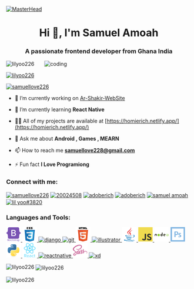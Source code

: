 [![MasterHead](https://raw.githubusercontent.com/lilyoo226/my-banner/main/samuel%20banner.jpg)](https://rishavchanda.io) 
<h1 align="center">Hi 👋, I'm Samuel Amoah</h1>
<h3 align="center">A passionate frontend developer from Ghana India</h3>
<img align="right" width="400" src="https://cdn.dribbble.com/users/1059583/screenshots/4171367/media/34e69eb61a7bd8dea1c957a8b82605a7.gif" alt="coding">

<p align="left"> <img src="https://komarev.com/ghpvc/?username=lilyoo226&label=Profile%20views&color=0e75b6&style=flat" alt="lilyoo226" /> </p>

<p align="left"> <a href="https://github.com/ryo-ma/github-profile-trophy"><img src="https://github-profile-trophy.vercel.app/?username=lilyoo226" alt="lilyoo226" /></a> </p>

<p align="left"> <a href="https://twitter.com/samuellove226" target="blank"><img src="https://img.shields.io/twitter/follow/samuellove226?logo=twitter&style=for-the-badge" alt="samuellove226" /></a> </p>

- 🔭 I’m currently working on [Ar-Shakir-WebSite](https://github.com/lilyoo226/Ar-Shakir-WebSite)

- 🌱 I’m currently learning **React Native**

- 👨‍💻 All of my projects are available at [https://homierich.netlify.app/](https://homierich.netlify.app/)

- 💬 Ask me about **Android , Games , MEARN**

- 📫 How to reach me **samuellove228@gmail.com**

- ⚡ Fun fact **I Love Programiong**

<h3 align="left">Connect with me:</h3>
<p align="left">
<a href="https://twitter.com/samuellove226" target="blank"><img align="center" src="https://raw.githubusercontent.com/rahuldkjain/github-profile-readme-generator/master/src/images/icons/Social/twitter.svg" alt="samuellove226" height="30" width="40" /></a>
<a href="https://stackoverflow.com/users/20024508" target="blank"><img align="center" src="https://raw.githubusercontent.com/rahuldkjain/github-profile-readme-generator/master/src/images/icons/Social/stack-overflow.svg" alt="20024508" height="30" width="40" /></a>
<a href="https://fb.com/adoberich" target="blank"><img align="center" src="https://raw.githubusercontent.com/rahuldkjain/github-profile-readme-generator/master/src/images/icons/Social/facebook.svg" alt="adoberich" height="30" width="40" /></a>
<a href="https://instagram.com/adoberich" target="blank"><img align="center" src="https://raw.githubusercontent.com/rahuldkjain/github-profile-readme-generator/master/src/images/icons/Social/instagram.svg" alt="adoberich" height="30" width="40" /></a>
<a href="https://www.youtube.com/c/samuel amoah" target="blank"><img align="center" src="https://raw.githubusercontent.com/rahuldkjain/github-profile-readme-generator/master/src/images/icons/Social/youtube.svg" alt="samuel amoah" height="30" width="40" /></a>
<a href="https://discord.gg/lil yoo#3820" target="blank"><img align="center" src="https://raw.githubusercontent.com/rahuldkjain/github-profile-readme-generator/master/src/images/icons/Social/discord.svg" alt="lil yoo#3820" height="30" width="40" /></a>
</p>

<h3 align="left">Languages and Tools:</h3>
<p align="left"> <a href="https://getbootstrap.com" target="_blank" rel="noreferrer"> <img src="https://raw.githubusercontent.com/devicons/devicon/master/icons/bootstrap/bootstrap-plain-wordmark.svg" alt="bootstrap" width="40" height="40"/> </a> <a href="https://www.w3schools.com/css/" target="_blank" rel="noreferrer"> <img src="https://raw.githubusercontent.com/devicons/devicon/master/icons/css3/css3-original-wordmark.svg" alt="css3" width="40" height="40"/> </a> <a href="https://www.djangoproject.com/" target="_blank" rel="noreferrer"> <img src="https://cdn.worldvectorlogo.com/logos/django.svg" alt="django" width="40" height="40"/> </a> <a href="https://git-scm.com/" target="_blank" rel="noreferrer"> <img src="https://www.vectorlogo.zone/logos/git-scm/git-scm-icon.svg" alt="git" width="40" height="40"/> </a> <a href="https://www.w3.org/html/" target="_blank" rel="noreferrer"> <img src="https://raw.githubusercontent.com/devicons/devicon/master/icons/html5/html5-original-wordmark.svg" alt="html5" width="40" height="40"/> </a> <a href="https://www.adobe.com/in/products/illustrator.html" target="_blank" rel="noreferrer"> <img src="https://www.vectorlogo.zone/logos/adobe_illustrator/adobe_illustrator-icon.svg" alt="illustrator" width="40" height="40"/> </a> <a href="https://www.java.com" target="_blank" rel="noreferrer"> <img src="https://raw.githubusercontent.com/devicons/devicon/master/icons/java/java-original.svg" alt="java" width="40" height="40"/> </a> <a href="https://developer.mozilla.org/en-US/docs/Web/JavaScript" target="_blank" rel="noreferrer"> <img src="https://raw.githubusercontent.com/devicons/devicon/master/icons/javascript/javascript-original.svg" alt="javascript" width="40" height="40"/> </a> <a href="https://nodejs.org" target="_blank" rel="noreferrer"> <img src="https://raw.githubusercontent.com/devicons/devicon/master/icons/nodejs/nodejs-original-wordmark.svg" alt="nodejs" width="40" height="40"/> </a> <a href="https://www.photoshop.com/en" target="_blank" rel="noreferrer"> <img src="https://raw.githubusercontent.com/devicons/devicon/master/icons/photoshop/photoshop-line.svg" alt="photoshop" width="40" height="40"/> </a> <a href="https://www.python.org" target="_blank" rel="noreferrer"> <img src="https://raw.githubusercontent.com/devicons/devicon/master/icons/python/python-original.svg" alt="python" width="40" height="40"/> </a> <a href="https://reactjs.org/" target="_blank" rel="noreferrer"> <img src="https://raw.githubusercontent.com/devicons/devicon/master/icons/react/react-original-wordmark.svg" alt="react" width="40" height="40"/> </a> <a href="https://reactnative.dev/" target="_blank" rel="noreferrer"> <img src="https://reactnative.dev/img/header_logo.svg" alt="reactnative" width="40" height="40"/> </a> <a href="https://sass-lang.com" target="_blank" rel="noreferrer"> <img src="https://raw.githubusercontent.com/devicons/devicon/master/icons/sass/sass-original.svg" alt="sass" width="40" height="40"/> </a> <a href="https://www.adobe.com/products/xd.html" target="_blank" rel="noreferrer"> <img src="https://cdn.worldvectorlogo.com/logos/adobe-xd.svg" alt="xd" width="40" height="40"/> </a> </p>

<p><img align="left" src="https://github-readme-stats.vercel.app/api/top-langs?username=lilyoo226&show_icons=true&locale=en&layout=compact" alt="lilyoo226" /></p>

<p>&nbsp;<img align="center" src="https://github-readme-stats.vercel.app/api?username=lilyoo226&show_icons=true&locale=en" alt="lilyoo226" /></p>

<p><img align="center" src="https://github-readme-streak-stats.herokuapp.com/?user=lilyoo226&" alt="lilyoo226" /></p>
